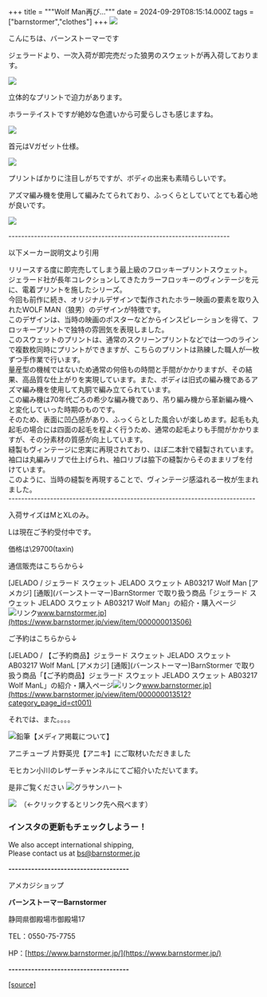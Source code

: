 +++
title = """Wolf Man再び..."""
date = 2024-09-29T08:15:14.000Z
tags = ["barnstormer","clothes"]
+++
[![](https://stat.ameba.jp/user_images/20231023/16/barnstormer-go/b2/03/p/o0420015015354743273.png)](https://ameblo.jp/barnstormer-go/entry-12825670498.html)

こんにちは、バーンストーマーです

ジェラードより、一次入荷が即完売だった狼男のスウェットが再入荷しております。

[![](https://stat.ameba.jp/user_images/20240929/17/barnstormer-go/5c/74/j/o0466070015492072994.jpg)](https://stat.ameba.jp/user_images/20240929/17/barnstormer-go/5c/74/j/o0466070015492072994.jpg)

立体的なプリントで迫力があります。

ホラーテイストですが絶妙な色遣いから可愛らしさも感じますね。

[![](https://stat.ameba.jp/user_images/20240929/17/barnstormer-go/15/94/j/o0466070015492072988.jpg)](https://stat.ameba.jp/user_images/20240929/17/barnstormer-go/15/94/j/o0466070015492072988.jpg)

首元はVガゼット仕様。

[![](https://stat.ameba.jp/user_images/20240929/17/barnstormer-go/9e/eb/j/o0466070015492072985.jpg)](https://stat.ameba.jp/user_images/20240929/17/barnstormer-go/9e/eb/j/o0466070015492072985.jpg)

プリントばかりに注目しがちですが、ボディの出来も素晴らしいです。

アズマ編み機を使用して編みたてられており、ふっくらとしていてとても着心地が良いです。

[![](https://stat.ameba.jp/user_images/20240929/17/barnstormer-go/ae/1b/j/o0466070015492072976.jpg)](https://stat.ameba.jp/user_images/20240929/17/barnstormer-go/ae/1b/j/o0466070015492072976.jpg)

\---------------------------------------------------------------------

以下メーカー説明文より引用

リリースする度に即完売してしまう最上級のフロッキープリントスウェット。  
ジェラード社が長年コレクションしてきたカラーフロッキーのヴィンテージを元に、電着プリントを施したシリーズ。  
今回も前作に続き、オリジナルデザインで製作されたホラー映画の要素を取り入れたWOLF MAN（狼男）のデザインが特徴です。  
このデザインは、当時の映画のポスターなどからインスピレーションを得て、フロッキープリントで独特の雰囲気を表現しました。  
このスウェットのプリントは、通常のスクリーンプリントなどでは一つのラインで複数枚同時にプリントができますが、こちらのプリントは熟練した職人が一枚ずつ手作業で行います。  
量産型の機械ではないため通常の何倍もの時間と手間がかかりますが、その結果、高品質な仕上がりを実現しています。また、ボディは旧式の編み機であるアズマ編み機を使用して丸胴で編み立てられています。  
この編み機は70年代ごろの希少な編み機であり、吊り編み機から革新編み機へと変化していった時期のものです。  
そのため、表面に凹凸感があり、ふっくらとした風合いが楽しめます。起毛も丸起毛の場合には四面の起毛を程よく行うため、通常の起毛よりも手間がかかりますが、その分素材の質感が向上しています。  
縫製もヴィンテージに忠実に再現されており、ほぼ二本針で縫製されています。袖口は丸編みリブで仕上げられ、袖口リブは脇下の縫製からそのままリブを付けています。  
このように、当時の縫製を再現することで、ヴィンテージ感溢れる一枚が生まれました。  
\-----------------------------------------------------------------------------

入荷サイズはMとXLのみ。

Lは現在ご予約受付中です。

価格は\\29700(taxin)

通信販売はこちらから↓

[JELADO / ジェラード スウェット JELADO スウェット AB03217 Wolf Man \[アメカジ\] \[通販\](バーンストーマー)BarnStormer で取り扱う商品「ジェラード スウェット JELADO スウェット AB03217 Wolf Man」の紹介・購入ページ![リンク](https://c.stat100.ameba.jp/ameblo/symbols/v3.20.0/svg/gray/editor_link.svg)www.barnstormer.jp](https://www.barnstormer.jp/view/item/000000013506)

ご予約はこちらから↓

[JELADO / 【ご予約商品】ジェラード スウェット JELADO スウェット AB03217 Wolf ManL \[アメカジ\] \[通販\](バーンストーマー)BarnStormer で取り扱う商品「【ご予約商品】ジェラード スウェット JELADO スウェット AB03217 Wolf ManL」の紹介・購入ページ![リンク](https://c.stat100.ameba.jp/ameblo/symbols/v3.20.0/svg/gray/editor_link.svg)www.barnstormer.jp](https://www.barnstormer.jp/view/item/000000013512?category_page_id=ct001)

それでは、また。。。。

![鉛筆](https://stat100.ameba.jp/blog/ucs/img/char/char3/519.png)【メディア掲載について】

アニチューブ 片野英児【アニキ】にご取材いただきました

モヒカン小川のレザーチャンネルにてご紹介いただいてます。

是非ご覧ください ![グラサンハート](https://stat100.ameba.jp/blog/ucs/img/char/char3/148.png)

[![](https://stat.ameba.jp/user_images/20230412/16/barnstormer-go/6a/23/p/o0108010815269242493.png)](https://www.instagram.com/barnstormer_daily/)　（←クリックするとリンク先へ飛べます）

### インスタの更新もチェックしようー！

We also accept international shipping,  
Please contact us at bs@barnstormer.jp

**\-------------------------------------**

アメカジショップ

**バーンストーマーBarnstormer**

静岡県御殿場市御殿場17

TEL：0550-75-7755

HP：[https://www.barnstormer.jp/](https://www.barnstormer.jp/)

**\-------------------------------------**

[[source]](https://ameblo.jp/barnstormer-go/entry-12869372468.html)
